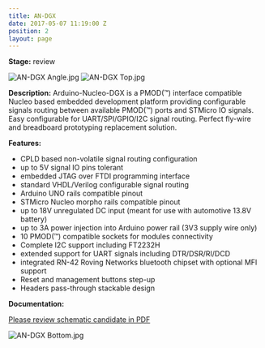 ```yaml
---
title: AN-DGX
date: 2017-05-07 11:19:00 Z
position: 2
layout: page
---
```


**Stage:** review

![AN-DGX Angle.jpg](/uploads/AN-DGX/AN-DGX%20Angle.jpg)
![AN-DGX Top.jpg](/uploads/AN-DGX/AN-DGX%20Top.jpg)

**Description:**
Arduino-Nucleo-DGX is a PMOD(™) interface compatible Nucleo based embedded development platform providing configurable signals routing between available PMOD(™) ports and STMicro IO signals. Easy configurable for UART/SPI/GPIO/I2C signal routing. Perfect fly-wire and breadboard prototyping replacement solution.

**Features:**
* CPLD based non-volatile signal routing configuration
* up to 5V signal IO pins tolerant
* embedded JTAG over FTDI programming interface
* standard VHDL/Verilog configurable signal routing
* Arduino UNO rails compatible pinout 
* STMicro Nucleo morpho rails compatible pinout
* up to 18V unregulated DC input (meant for use with automotive 13.8V battery)
* up to 3A power injection into Arduino power rail (3V3 supply wire only)
* 10 PMOD(™) compatible sockets for modules connectivity
* Complete I2C support including FT2232H
* extended support for UART signals including DTR/DSR/RI/DCD
* integrated RN-42 Roving Networks bluetooth chipset with optional MFI support
* Reset and management buttons step-up
* Headers pass-through stackable design

**Documentation:**

[Please review schematic candidate in PDF](/uploads/AN-DGX/AN-DGX%20r1%20Scheme.PDF)

![AN-DGX Bottom.jpg](/uploads/AN-DGX/AN-DGX%20Bottom.jpg)